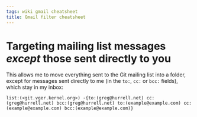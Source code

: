 ```yaml
---
tags: wiki gmail cheatsheet
title: Gmail filter cheatsheet
---
```


# Targeting mailing list messages _except_ those sent directly to you

This allows me to move everything sent to the Git mailing list into a folder, except for messages sent directly to me (in the `to:`, `cc:` or `bcc:` fields), which stay in my inbox:

```
list:(<git.vger.kernel.org>) -{to:(greg@hurrell.net) cc:(greg@hurrell.net) bcc:(greg@hurrell.net) to:(example@example.com) cc:(example@example.com) bcc:(example@example.com)}
```
